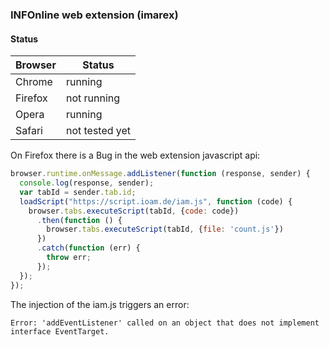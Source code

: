 ### INFOnline web extension (imarex)

#### Status

|Browser|Status        |
|-------|--------------|
|Chrome |running       |
|Firefox|not running   |
|Opera  |running       |
|Safari |not tested yet|

On Firefox there is a Bug in the web extension javascript api:

```javascript
browser.runtime.onMessage.addListener(function (response, sender) {
  console.log(response, sender);
  var tabId = sender.tab.id;
  loadScript("https://script.ioam.de/iam.js", function (code) {
    browser.tabs.executeScript(tabId, {code: code})
      .then(function () {
        browser.tabs.executeScript(tabId, {file: 'count.js'})
      })
      .catch(function (err) {
        throw err;
      });
  });
});
```

The injection of the iam.js triggers an error:

```
Error: 'addEventListener' called on an object that does not implement interface EventTarget.
```

